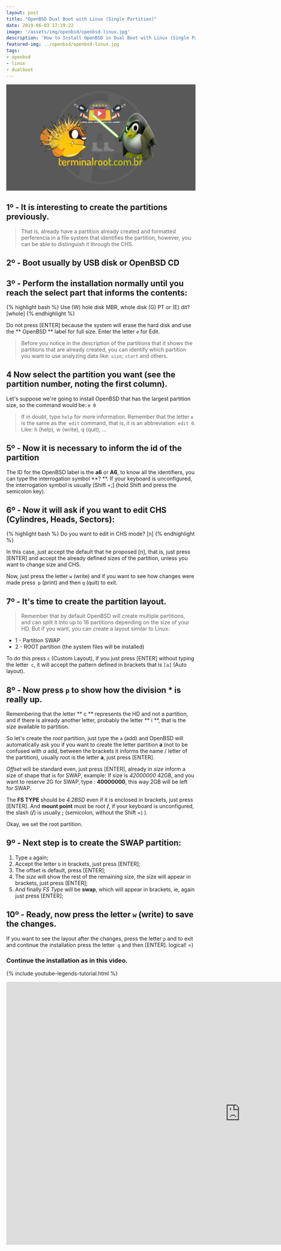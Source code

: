```yaml
---
layout: post
title: "OpenBSD Dual Boot with Linux (Single Partition)"
date: 2019-06-03 17:19:22
image: '/assets/img/openbsd/openbsd-linux.jpg'
description: 'How to Install OpenBSD in Dual Boot with Linux (Single Partition)'
featured-img: ../openbsd/openbsd-linux.jpg
tags:
- openbsd
- linux
- dualboot
---
```


![OpenBSD Dual Boot with Linux](/assets/img/openbsd/openbsd-linux.jpg)

## 1º - It is interesting to create the partitions previously.

> That is, already have a partition already created and formatted perferencia in a file system that identifies the partition, however, you can be able to distinguish it through the CHS.

## 2º - Boot usually by USB disk or OpenBSD CD

## 3º - Perform the installation normally until you reach the select part that informs the contents:

{% highlight bash %}
Use (W) hole disk MBR, whole disk (G) PT or (E) dit? [whole]
{% endhighlight %}

Do not press [ENTER] because the system will erase the hard disk and use the ** OpenBSD ** label for full size. Enter the letter `e` for Edit.

> Before you notice in the description of the partitions that it shows the partitions that are already created, you can identify which partition you want to use analyzing data like: `size`; `start` and others.

## 4 Now select the partition you want (see the partition number, noting the first column).

Let's suppose we're going to install OpenBSD that has the largest partition size, so the command would be: `e 0`

> If in doubt, type `help` for more information. Remember that the letter `e` is the same as the` edit` command, that is, it is an abbreviation: `edit 0`. Like: h (help), w (write), q (quit), ...

## 5º - Now it is necessary to inform the **id** of the partition

The ID for the OpenBSD label is the **a6** or **A6**, to know all the identifiers, you can type the interrogation symbol **? **. If your keyboard is unconfigured, the interrogation symbol is usually [Shift +;] (hold Shift and press the semicolon key).


## 6º - Now it will ask if you want to edit CHS (Cylindres, Heads, Sectors):

{% highlight bash %}
Do you want to edit in CHS mode? [n]
{% endhighlight %}

In this case, just accept the default that he proposed [n], that is, just press [ENTER] and accept the already defined sizes of the partition, unless you want to change size and CHS.

Now, just press the letter `w` (write) and if you want to see how changes were made press` p` (print) and then `q` (quit) to exit.

## 7º - It's time to create the partition layout. 

> Remember that by default OpenBSD will create multiple partitions, and can split it into up to 16 partitions depending on the size of your HD. But if you want, you can create a layout similar to Linux:

+ 1 - Partition SWAP
+ 2 - ROOT partition (the system files will be installed)

To do this press `c` (Custom Layout), if you just press [ENTER] without typing the letter` c`, it will accept the pattern defined in brackets that is `[a]` (Auto layout).

## 8º - Now press `p` to show how the division * is really up.

Remembering that the letter ** c ** represents the HD and not a partition, and if there is already another letter, probably the letter ** i **, that is the size available to partition.

So let's create the *root* partition, just type the `a` (add) and OpenBSD will automatically ask you if you want to create the letter partition **a** (not to be confused with *a* add, between the brackets it informs the name / letter of the partition), usually root is the letter **a**, just press [ENTER]. 

*Offset* will be standard even, just press [ENTER], already in *size* inform a size of shape that is for SWAP, example: If size is *42000000* 42GB, and you want to reserve 2G for SWAP, type : **40000000**, this way 2GB will be left for SWAP. 

The **FS TYPE** should be *4.2BSD* even if it is enclosed in brackets, just press [ENTER]. And **mount point** must be root **/**, if your keyboard is unconfigured, the slash (**/**) is usually **;** (semicolon, without the Shift =) ).

Okay, we set the root partition.

## 9º - Next step is to create the SWAP partition:

1. Type `a` again;
2. Accept the letter `b` in brackets, just press [ENTER];
3. The offset is default, press [ENTER];
4. The *size* will show the rest of the remaining size, the size will appear in brackets, just press [ENTER];
5. And finally *FS Type* will be **swap**, which will appear in brackets, ie, again just press [ENTER];

## 10º -  Ready, now press the letter `w` (write) to save the changes.

If you want to see the layout after the changes, press the letter `p` and to exit and continue the installation press the letter` q` and then [ENTER]. logical! =)

### Continue the installation as in this video.

{% include youtube-legends-tutorial.html %}

<iframe width="1246" height="701" src="https://www.youtube.com/embed/3OVsq9quYNQ" frameborder="0" allow="accelerometer; autoplay; encrypted-media; gyroscope; picture-in -picture" allowfullscreen></iframe>
